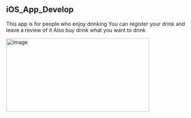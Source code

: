 ## iOS_App_Develop

This app is for people who enjoy drinking
You can register your drink and leave a review of it
Also buy drink what you want to drink


<img width="387" height="200" alt="image" src="https://github.com/gotlr98/Jumeoni/assets/71820857/7ae544a4-82d5-44fb-b890-e28a2e99113b">

